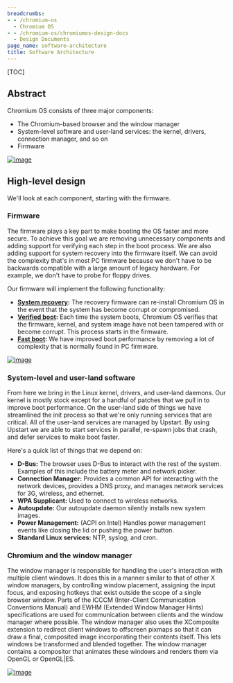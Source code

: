 ```yaml
---
breadcrumbs:
- - /chromium-os
  - Chromium OS
- - /chromium-os/chromiumos-design-docs
  - Design Documents
page_name: software-architecture
title: Software Architecture
---
```


[TOC]

## Abstract

Chromium OS consists of three major components:

*   The Chromium-based browser and the window manager
*   System-level software and user-land services: the kernel, drivers,
            connection manager, and so on
*   Firmware

[<img alt="image"
src="/chromium-os/chromiumos-design-docs/software-architecture/overviewpng">](http://sites.google.com/a/chromium.org/dev/chromium-os/chromiumos-design-docs/software-architecture/overview.png)

## High-level design

We'll look at each component, starting with the firmware.

### Firmware

The firmware plays a key part to make booting the OS faster and more secure. To
achieve this goal we are removing unnecessary components and adding support for
verifying each step in the boot process. We are also adding support for system
recovery into the firmware itself. We can avoid the complexity that's in most PC
firmware because we don't have to be backwards compatible with a large amount of
legacy hardware. For example, we don't have to probe for floppy drives.

Our firmware will implement the following functionality:

*   [**System
            recovery**](/chromium-os/chromiumos-design-docs/firmware-boot-and-recovery)**:**
            The recovery firmware can re-install Chromium OS in the event that
            the system has become corrupt or compromised.
*   **[Verified
            boot](/chromium-os/chromiumos-design-docs/verified-boot):** Each
            time the system boots, Chromium OS verifies that the firmware,
            kernel, and system image have not been tampered with or become
            corrupt. This process starts in the firmware.
*   [**Fast
            boot**](/chromium-os/chromiumos-design-docs/firmware-boot-and-recovery)**:**
            We have improved boot performance by removing a lot of complexity
            that is normally found in PC firmware.

[<img alt="image"
src="/chromium-os/chromiumos-design-docs/software-architecture/firmwarepng">](http://sites.google.com/a/chromium.org/dev/chromium-os/chromiumos-design-docs/software-architecture/firmware.png)

### System-level and user-land software

From here we bring in the Linux kernel, drivers, and user-land daemons. Our
kernel is mostly stock except for a handful of patches that we pull in to
improve boot performance. On the user-land side of things we have streamlined
the init process so that we're only running services that are critical. All of
the user-land services are managed by Upstart. By using Upstart we are able to
start services in parallel, re-spawn jobs that crash, and defer services to make
boot faster.

Here's a quick list of things that we depend on:

*   **D-Bus:** The browser uses D-Bus to interact with the rest of the
            system. Examples of this include the battery meter and network
            picker.
*   **Connection Manager:** Provides a common API for interacting with
            the network devices, provides a DNS proxy, and manages network
            services for 3G, wireless, and ethernet.
*   **WPA Supplicant:** Used to connect to wireless networks.
*   **Autoupdate:** Our autoupdate daemon silently installs new system
            images.
*   **Power Management:** (ACPI on Intel) Handles power management
            events like closing the lid or pushing the power button.
*   **Standard Linux services:** NTP, syslog, and cron.

### Chromium and the window manager

The window manager is responsible for handling the user's interaction with
multiple client windows. It does this in a manner similar to that of other X
window managers, by controlling window placement, assigning the input focus, and
exposing hotkeys that exist outside the scope of a single browser window. Parts
of the ICCCM (Inter-Client Communication Conventions Manual) and EWHM (Extended
Window Manager Hints) specifications are used for communication between clients
and the window manager where possible.
The window manager also uses the XComposite extension to redirect client windows
to offscreen pixmaps so that it can draw a final, composited image incorporating
their contents itself. This lets windows be transformed and blended together.
The window manager contains a compositor that animates these windows and renders
them via OpenGL or OpenGL|ES.

[<img alt="image"
src="/chromium-os/chromiumos-design-docs/software-architecture/chromepng">](http://sites.google.com/a/chromium.org/dev/chromium-os/chromiumos-design-docs/software-architecture/chrome.png)